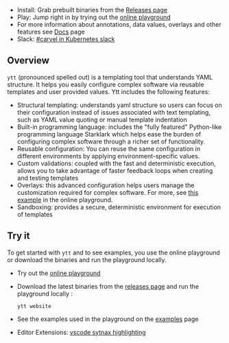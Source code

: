 
* Install: Grab prebuilt binaries from the [Releases page](https://github.com/k14s/ytt/releases)
* Play: Jump right in by trying out the [online playground](https://get-ytt.io/#playground)
* For more information about annotations, data values, overlays and other features see [Docs](https://github.com/k14s/ytt/tree/develop/docs) page
* Slack: [#carvel in Kubernetes slack](https://slack.kubernetes.io/)

## Overview

`ytt` (pronounced spelled out) is a templating tool that understands YAML structure. It helps you easily configure complex software via reusable templates and user provided values. Ytt includes the following features:
- Structural templating: understands yaml structure so users can focus on their configuration instead of issues associated with text templating, such as YAML value quoting or manual template indentation
- Built-in programming language: includes the "fully featured" Python-like programming language Starklark which helps ease the burden of configuring complex software through a richer set of functionality.
- Reusable configuration: You can reuse the same configuration in different environments by applying environment-specific values.
- Custom validations: coupled with the fast and deterministic execution, allows you to take advantage of faster feedback loops when creating and testing templates
- Overlays: this advanced configuration helps users manage the customization required for complex software. For more, see [this example](https://get-ytt.io/#example:example-overlay-files) in the online playground.
- Sandboxing: provides a secure, deterministic environment for execution of templates

## Try it

To get started with `ytt` and to see examples, you use the online playground or download the binaries and run the playground locally.
- Try out the [online playground](https://get-ytt.io/#playground)
- Download the latest binaries from the [releases page](https://github.com/k14s/ytt/releases) and run the playground locally :

  `ytt website`

- See the examples used in the playground on the [examples](https://github.com/k14s/ytt/tree/develop/examples/playground) page
- Editor Extensions: [vscode sytnax highlighting](https://marketplace.visualstudio.com/items?itemName=ewrenn.vscode-ytt)
